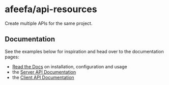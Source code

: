 # afeefa/api-resources

Create multiple APIs for the same project.

## Documentation

See the examples below for inspiration and head over to the documentation pages:

* [Read the Docs](https://afeefa-api-resources.readthedocs.io) on installation, configuration and usage
* the [Server API Documentation](https://afeefacode.github.io/api-resources/server-api)
* the [Client API Documentation](https://afeefacode.github.io/api-resources/client-api)
